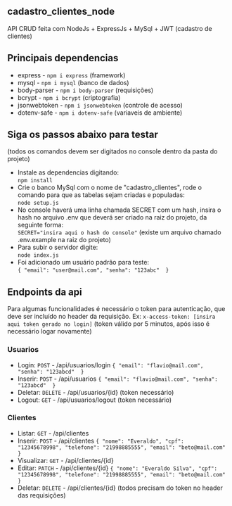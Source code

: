 ## cadastro_clientes_node
API CRUD feita com NodeJs + ExpressJs + MySql + JWT (cadastro de clientes)

## Principais dependencias
* express - `npm i express` (framework)
* mysql - `npm i mysql` (banco de dados)
* body-parser - `npm i body-parser` (requisições)
* bcrypt - `npm i bcrypt` (criptografia)
* jsonwebtoken - `npm i jsonwebtoken` (controle de acesso)
* dotenv-safe - `npm i dotenv-safe` (variaveis de ambiente)

## Siga os passos abaixo para testar<br />
(todos os comandos devem ser digitados no console dentro da pasta do projeto)
* Instale as dependencias digitando:<br />
`npm install`<br />
* Crie o banco MySql com o nome de "cadastro_clientes", rode o comando para que as tabelas sejam criadas e populadas:<br />
`node setup.js`<br />
* No console haverá uma linha chamada SECRET com um hash, insira o hash no arquivo .env que deverá ser criado na raiz do projeto, da seguinte forma:<br />
`SECRET="insira aqui o hash do console"` (existe um arquivo chamado .env.example na raiz do projeto)
* Para subir o servidor digite:<br />
`node index.js`<br />
* Foi adicionado um usuário padrão para teste: <br />
`{ "email": "user@mail.com", "senha": "123abc"  }`

## Endpoints da api
Para algumas funcionalidades é necessário o token para autenticação, que deve ser incluído no header da requisição. Ex:
`x-access-token: [insira aqui token gerado no login]` (token válido por 5 minutos, após isso é necessário logar novamente)

### Usuarios
* Login: `POST` - /api/usuarios/login `{ "email": "flavio@mail.com", "senha": "123abcd"  }`
* Inserir: `POST` - /api/usuarios `{ "email": "flavio@mail.com", "senha": "123abcd"  }`
* Deletar: `DELETE` - /api/usuarios/{id} (token necessário)
* Logout: `GET` - /api/usuarios/logout (token necessário)
### Clientes
* Listar: `GET` - /api/clientes
* Inserir: `POST` - /api/clientes `{ "nome": "Everaldo", "cpf": "12345678998", "telefone": "21998885555", "email": "beto@mail.com" }`
* Visualizar: `GET` - /api/clientes/{id}
* Editar: `PATCH` - /api/clientes/{id} `{ "nome": "Everaldo Silva", "cpf": "12345678998", "telefone": "21998885555", "email": "beto@mail.com" }`
* Deletar: `DELETE` - /api/clientes/{id}
(todos precisam do token no header das requisições)
